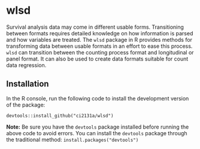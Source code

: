 # wlsd

Survival analysis data may come in different usable forms. Transitioning between formats requires detailed knowledge on how information is parsed and how variables are treated. The `wlsd` package in R provides methods for transforming data between usable formats in an effort to ease this process. `wlsd` can transition between the counting process format and longitudinal or panel format. It can also be used to create data formats suitable for count data regression.

## Installation

In the R console, run the following code to install the development version of the package:

```{r}
devtools::install_github("ci2131a/wlsd")
```
<!--
If you download the development version from this repository to your local machine, you can navigate to the directory and run the following code to load the package:
```{r}
devtools::load_all()
```
-->

**Note:** Be sure you have the `devtools` package installed before running the above code to avoid errors. You can install the `devtools` package through the traditional method: `install.packages("devtools")`
